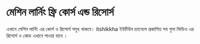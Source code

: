 # মেশিন লার্নিং ফ্রি কোর্স এন্ড রিসোর্স 

এখানে মেশিন লার্নিং এর কোর্স ও রিসোর্স সমুহ থাকবে। itshikkha ইউটিউব চ্যানেলে প্রকাশিত সব গুলা ভিডিও এর রিসোর্স ও কোড এখানে পাওয়া যাবে  । 